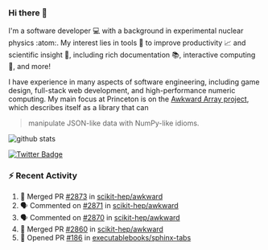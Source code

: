 ### Hi there 👋 

I'm a software developer 💻 with a background in experimental nuclear physics :atom:. My interest lies in tools :wrench: to improve productivity :chart_with_upwards_trend: and scientific insight :telescope:, including rich documentation 📚, interactive computing 🧮, and more! 

I have experience in many aspects of software engineering, including game design, full-stack web development, and high-performance numeric computing. My main focus at Princeton is on the [Awkward Array project](awkward-array.org/), which describes itself as a library that can 
> manipulate JSON-like data with NumPy-like idioms.

![github stats](https://github-readme-stats.vercel.app/api?username=agoose77&show_icons=true&hide_rank=true&hide_title=true&bg_color=30,e76445,904e95&text_color=efe3ec&icon_color=efe3ec)
<!--
**agoose77/agoose77** is a ✨ _special_ ✨ repository because its `README.md` (this file) appears on your GitHub profile.

Here are some ideas to get you started:

- 🔭 I’m currently working on ...
- 🌱 I’m currently learning ...
- 👯 I’m looking to collaborate on ...
- 🤔 I’m looking for help with ...
- 💬 Ask me about ...
- 📫 How to reach me: ...
- 😄 Pronouns: ...
- ⚡ Fun fact: ...
-->

[![Twitter Badge](https://img.shields.io/twitter/follow/agoose77?style=flat-square&logo=Twitter&logoColor=white&color=cornflowerblue)](https://twitter.com/agoose77)

### :zap: Recent Activity

<!--START_SECTION:activity-->
1. 🎉 Merged PR [#2873](https://github.com/scikit-hep/awkward/pull/2873) in [scikit-hep/awkward](https://github.com/scikit-hep/awkward)
2. 🗣 Commented on [#2871](https://github.com/scikit-hep/awkward/pull/2871#issuecomment-1842699102) in [scikit-hep/awkward](https://github.com/scikit-hep/awkward)
3. 🗣 Commented on [#2870](https://github.com/scikit-hep/awkward/pull/2870#issuecomment-1842694505) in [scikit-hep/awkward](https://github.com/scikit-hep/awkward)
4. 🎉 Merged PR [#2860](https://github.com/scikit-hep/awkward/pull/2860) in [scikit-hep/awkward](https://github.com/scikit-hep/awkward)
5. 💪 Opened PR [#186](https://github.com/executablebooks/sphinx-tabs/pull/186) in [executablebooks/sphinx-tabs](https://github.com/executablebooks/sphinx-tabs)
<!--END_SECTION:activity-->
